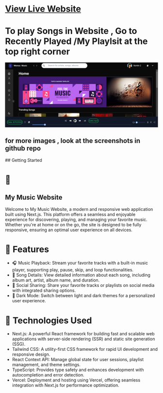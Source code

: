 <h1><a href ="https://superkalammusic.vercel.app/" >View Live Website  </a></h1>
<span>
<h1>To play Songs in Website , Go to Recently Played /My Playlsit at the top right corner </h1>
<img src="https://github.com/Rohithchowk/Superkalammusic/blob/master/Screenshot%20(440).png?raw=true"/>

<h2>for more images , look at the screenshots in github repo</h2>
## Getting Started


<h1>🎵</h1>
<h2>My Music Website</h2>

Welcome to My Music Website, a modern and responsive web application built using Next.js. This platform offers a seamless and enjoyable experience for discovering, playing, and managing your favorite music. Whether you're at home or on the go, the site is designed to be fully responsive, ensuring an optimal user experience on all devices.

<h1>🌟 Features</h1>
<ul>
<li>🎧 Music Playback: Stream your favorite tracks with a built-in music player, supporting play, pause, skip, and loop functionalities.</li>
<li>🎵 Song Details: View detailed information about each song, including album art, artist, album name, and duration.</li>
<li>🔗 Social Sharing: Share your favorite tracks or playlists on social media with integrated sharing options.</li>
<li>🎨 Dark Mode: Switch between light and dark themes for a personalized user experience.</li>
</ul>
<span/><span/>

<h1>🚀 Technologies Used</h1>
<ul>
<li>Next.js: A powerful React framework for building fast and scalable web applications with server-side rendering (SSR) and static site generation (SSG).</li>
<li>Tailwind CSS: A utility-first CSS framework for rapid UI development and responsive design.</li>
<li>React Context API: Manage global state for user sessions, playlist management, and theme settings.</li>
<li>TypeScript: Provides type safety and enhances development with autocompletion and error detection.</li>
<li>Vercel: Deployment and hosting using Vercel, offering seamless integration with Next.js for performance optimization.</li>
</ul>

